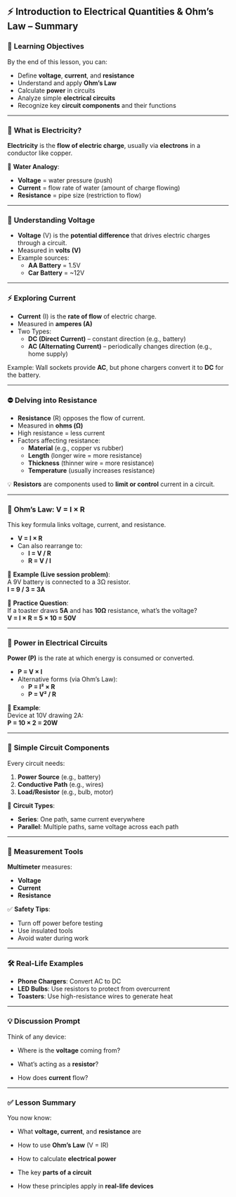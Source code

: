 ## ⚡ **Introduction to Electrical Quantities & Ohm’s Law – Summary**

### 🧠 **Learning Objectives**

By the end of this lesson, you can:

- Define **voltage**, **current**, and **resistance**
- Understand and apply **Ohm’s Law**
- Calculate **power** in circuits
- Analyze simple **electrical circuits**
- Recognize key **circuit components** and their functions

---

### 🔌 **What is Electricity?**

**Electricity** is the **flow of electric charge**, usually via **electrons** in a conductor like copper.

🔁 **Water Analogy**:

- **Voltage** = water pressure (push)
- **Current** = flow rate of water (amount of charge flowing)
- **Resistance** = pipe size (restriction to flow)

---

### 🔋 **Understanding Voltage**

- **Voltage** (V) is the **potential difference** that drives electric charges through a circuit.
- Measured in **volts (V)**
- Example sources:
    - **AA Battery** = 1.5V
    - **Car Battery** = ~12V

---

### ⚡ **Exploring Current**

- **Current** (I) is the **rate of flow** of electric charge.
- Measured in **amperes (A)**
- Two Types:
    - **DC (Direct Current)** – constant direction (e.g., battery)
    - **AC (Alternating Current)** – periodically changes direction (e.g., home supply)

Example: Wall sockets provide **AC**, but phone chargers convert it to **DC** for the battery.

---

### ⛔ **Delving into Resistance**

- **Resistance** (R) opposes the flow of current.
- Measured in **ohms (Ω)**
- High resistance = less current
- Factors affecting resistance:
    - **Material** (e.g., copper vs rubber)
    - **Length** (longer wire = more resistance)
    - **Thickness** (thinner wire = more resistance)
    - **Temperature** (usually increases resistance)

💡 **Resistors** are components used to **limit or control** current in a circuit.

---

### 🧮 **Ohm’s Law: V = I × R**

This key formula links voltage, current, and resistance.

- **V = I × R**
- Can also rearrange to:
    - **I = V / R**
    - **R = V / I**

📌 **Example (Live session problem)**:  
A 9V battery is connected to a 3Ω resistor.  
**I = 9 / 3 = 3A**

📌 **Practice Question**:  
If a toaster draws **5A** and has **10Ω** resistance, what’s the voltage?  
**V = I × R = 5 × 10 = 50V**

---

### 🔋 **Power in Electrical Circuits**

**Power (P)** is the rate at which energy is consumed or converted.

- **P = V × I**
- Alternative forms (via Ohm’s Law):
    - **P = I² × R**
    - **P = V² / R**

📌 **Example**:  
Device at 10V drawing 2A:  
**P = 10 × 2 = 20W**

---

### 🔁 **Simple Circuit Components**

Every circuit needs:

1. **Power Source** (e.g., battery)
2. **Conductive Path** (e.g., wires)
3. **Load/Resistor** (e.g., bulb, motor)

🔌 **Circuit Types**:

- **Series**: One path, same current everywhere
- **Parallel**: Multiple paths, same voltage across each path

---

### 📏 **Measurement Tools**

**Multimeter** measures:

- **Voltage**
- **Current**
- **Resistance**

✅ **Safety Tips**:

- Turn off power before testing
- Use insulated tools
- Avoid water during work

---

### 🛠️ **Real-Life Examples**

- **Phone Chargers**: Convert AC to DC
- **LED Bulbs**: Use resistors to protect from overcurrent
- **Toasters**: Use high-resistance wires to generate heat

---

### 💡 **Discussion Prompt**

Think of any device:

- Where is the **voltage** coming from?
- What’s acting as a **resistor**?
    
- How does **current** flow?
    

---

### ✅ **Lesson Summary**

You now know:

- What **voltage, current**, and **resistance** are
    
- How to use **Ohm’s Law** (V = IR)
    
- How to calculate **electrical power**
    
- The key **parts of a circuit**
    
- How these principles apply in **real-life devices**